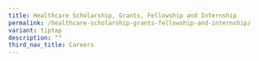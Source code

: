 ```yaml
---
title: Healthcare Scholarship, Grants, Fellowship and Internship
permalink: /healthcare-scholarship-grants-fellowship-and-internship/
variant: tiptap
description: ""
third_nav_title: Careers
---
```

